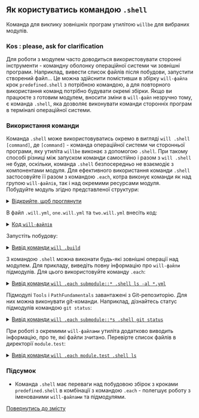 ## Як користуватись командою `.shell`

Команда для виклику зовнішніх програм утилітою <code>willbe</code> для вибраних модулів.

### Kos : please, ask for clarification

Для роботи з модулем часто доводиться використовувати сторонні інструменти - командну оболонку операційної системи чи зовнішні програми. Наприклад, вивести список файлів після побудови, запустити створений файл... Це можна здійснити помістивши в збірку `will-файла` крок `predefined.shell` з потрібною командою, а для повторного використання команд потрібно будувати окремі збірки. Якщо ви працюєте з готовим модулем, вносити зміни в `will-файл` незручно тому, є команда `.shell`, яка дозволяє виконувати команди сторонніх програм в терміналі операційної системи.  

### Використання команди
Команда `.shell` може використовуватись окремо в вигляді `will .shell [command]`, де `[command]` - команда операційної системи чи сторонньої програми, яку утиліта `willbe` виконає з допомогою `.shell`. При такому способі різниці між запуском команди самостійно і разом з `will .shell` не буде, оскільки, команда `.shell` безпосередньо не взаємодіє з компонентами модуля. Для ефективного використання команди `.shell` застосовуйте її разом з командою `.each`, котра виконує команди як над групою `will-файлів`, так і над окремими ресурсами модуля.  
Побудуйте модуль згідно представленої структури:  

<details>
  <summary><u>Відкрийте, щоб проглянути</u></summary>

```
shellCommand
    ├── module.test
    │        ├── one.will.yml
    │        └── two.will.yml
    │
    └── .will.yml       

```

</details>

В файл `.will.yml`, `one.will.yml` та `two.will.yml` внесіть код:

<details>
  <summary><u>Код <code>will-файлів</code></u></summary>
    <p>Код <code>.will.yml</code></p>

```yaml
about :

  name : shellCommand
  description : "To use .shell command"
  version : 0.0.1

submodule :

  Tools : git+https:///github.com/Wandalen/wTools.git/out/wTools#master
  PathFundamentals : git+https:///github.com/Wandalen/wPathFundamentals.git/out/wPathFundamentals#master
  One : module.test/one

build :

  download :
    criterion :
      default : 1
    steps :
      - submodules.download

```

<p>Код <code>one.will.yml</code> і <code>two.will.yml</code></p>

```yaml
about :

  name : noWorkedFile
  description : "Only example of will-file"

```

</details>

Запустіть побудову:

<details>
  <summary><u>Вивід команди <code>will .build</code></u></summary>

```
[user@user ~]$ will .build
...
  Building module::shellCommand / build::download
     . Read : /path_to_file/.module/Tools/out/wTools.out.will.yml
     + module::Tools version master was downloaded in 12.011s
     . Read : /path_to_file/.module/PathFundamentals/out/wPathFundamentals.out.will.yml
     + module::PathFundamentals version master was downloaded in 4.239s
   + 2/4 submodule(s) of module::shellCommand were downloaded in 16.262s
  Built module::shellCommand / build::download in 16.313s

```

<p>Модуль після побудови</p>

```
shellCommand
    ├── .module
    │      ├── Tools
    │      └── PathFundamentals
    ├── module.test
    │        ├── one.will.yml
    │        └── two.will.yml
    │
    └── .will.yml       

```

</details>

З командою `.shell` можна виконати будь-які зовнішні операції над модулем. Для прикладу, виведіть повну інформацію про `will-файли` підмодулів. Для цього використовуйте команду `.each`:  

<details>
  <summary><u>Вивід команди <code>will .each submodule::* .shell ls -al *.yml</code></u></summary>

```
[user@user ~]$ will .each submodule::* .shell ls -al *.yml
...
Module at /path_to_file/.module/Tools/out/wTools.out.will.yml
 > ls -al *.yml
-rw-r--r-- 1 user user 7526 Апр  3 10:00 wTools.out.will.yml

Module at /path_to_file/.module/PathFundamentals/out/wPathFundamentals.out.will.yml
 > ls -al *.yml
-rw-r--r-- 1 user user 5970 Апр  3 10:00 wPathFundamentals.out.will.yml

Module at /path_to_file/module.test/one.will.yml
 > ls -al *.yml
-rw-r--r-- 1 user user 88 Апр  3 09:29 one.will.yml
-rw-r--r-- 1 user user 88 Апр  3 09:29 two.will.yml

```

<p>Модуль</p>

```
shellCommand
    ├── .module
    │      ├── Tools
    │      └── PathFundamentals
    ├── module.test
    │        ├── one.will.yml
    │        └── two.will.yml
    │
    └── .will.yml       

```

</details>

Підмодулі `Tools` i `PathFundamentals` завантажені з Git-репозиторію. Для них можна виконувати git-команди. Наприклад, дізнайтесь статус підмодулів командою `git status`:

<details>
  <summary><u>Вивід команди <code>will .each submodule::*s .shell git status</code></u></summary>

```
[user@user ~]$ will .each submodule::*s .shell git status
...
Module at /path_to_file/.module/Tools/out/wTools.out.will.yml
 > git status
На ветке master
Ваша ветка обновлена в соответствии с «origin/master».
нечего коммитить, нет изменений в рабочем каталоге

Module at /path_to_file/.module/PathFundamentals/out/wPathFundamentals.out.will.yml
 > git status
На ветке master
Ваша ветка обновлена в соответствии с «origin/master».
нечего коммитить, нет изменений в рабочем каталоге

```

<p>Модуль</p>

```
shellCommand
    ├── .module
    │      ├── Tools
    │      └── PathFundamentals
    ├── module.test
    │        ├── one.will.yml
    │        └── two.will.yml
    │
    └── .will.yml       

```

</details>

При роботі з окремими `will-файлами` утиліта додатково виводить інформацію, про те, які файли зчитано. Перевірте список файлів в директорії `module.test`:  

<details>
  <summary><u>Вивід команди <code>will .each module.test .shell ls</code></u></summary>

```
[user@user ~]$ will .each module.test .shell ls
...
Module at /path_to_file/module.test/one.will.yml
 . Read : /path_to_file/module.test/one.will.yml
 . Read 1 will-files in 0.344s

 > ls
one.will.yml
two.will.yml

Module at /path_to_file/module.test/two.will.yml
 . Read : /path_to_file/module.test/two.will.yml
 . Read 1 will-files in 0.265s

 > ls
one.will.yml
two.will.yml


```

<p>Модуль</p>

```
shellCommand
    ├── .module
    │      ├── Tools
    │      └── PathFundamentals
    ├── module.test
    │        ├── one.will.yml
    │        └── two.will.yml
    │
    └── .will.yml       

```

</details>

### Підсумок  
- Команда `.shell` має переваги над побудовою збірок з кроками `predefined.shell` в комбінації з командою `.each` - полегшує роботу з іменованими `will-файлами` та підмодулями.

[Повернутись до змісту](../README.md#tutorials)
